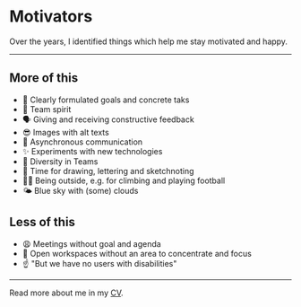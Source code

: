 # Motivators

Over the years, I identified things which help me stay motivated and happy.

---

## More of this

- 🎯 Clearly formulated goals and concrete taks
- 🙌 Team spirit
- 🗣 Giving and receiving constructive feedback
- 😎 Images with alt texts
- 💬 Asynchronous communication
- ✨ Experiments with new technologies
- 👋 Diversity in Teams
- 🎨 Time for drawing, lettering and sketchnoting
- 🧗‍♀️ Being outside, e.g. for climbing and playing football
- 🌤 Blue sky with (some) clouds

## Less of this

- 😩 Meetings without goal and agenda
- 🙉 Open workspaces without an area to concentrate and focus
- ☝️ "But we have no users with disabilities"

---

Read more about me in my [CV][cv].

[cv]: /about/cv/
